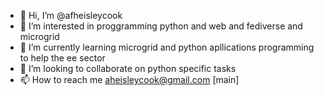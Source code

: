 - 👋 Hi, I’m @afheisleycook
- 👀 I’m interested in proggramming python and web and fediverse and microgrid
- 🌱 I’m currently learning microgrid and python apllications programming to help the ee sector
- 💞️ I’m looking to collaborate on python specific tasks
- 📫 How to reach me aheisleycook@gmail.com
[main]
<!---
afheisleycook/afheisleycook is a ✨ special ✨ repository because its `README.md` (this file) appears on your GitHub profile.
You can click the Preview link to take a look at your changes.
--->
